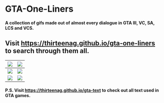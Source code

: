 # GTA-One-Liners

#### A collection of gifs made out of almost every dialogue in GTA III, VC, SA, LCS and VCS.

## Visit https://thirteenag.github.io/gta-one-liners to search through them all.

| ![](https://i.imgur.com/52QWfpF.gif) | ![](https://i.imgur.com/cOu96Hk.gif) |
| :----------------------------------: | :----------------------------------: |
| ![](https://i.imgur.com/RTtBpNQ.gif) | ![](https://i.imgur.com/LtB96a1.gif) |
| ![](https://i.imgur.com/CDDWnfN.gif) | ![](https://i.imgur.com/3ItvlwS.gif) |

#### P.S. Visit https://thirteenag.github.io/gta-text to check out all text used in GTA games.
